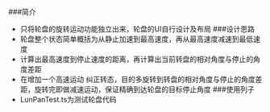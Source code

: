 ###简介
- 只将轮盘的旋转运动功能独立出来，轮盘的UI自行设计及布局
###设计思路
- 轮盘整个状态简单概括为从静止加速到最高速度，再从最高速度减速到最低速度
- 计算出最高速度到停止速度的距离，再计算出当前转盘的相对角度与停止的角度差距
- 在增加一个高速运动 纠正转态，目的多旋转到转盘的相对角度与停止的角度差距，旋转完即做减速运动，保证精确到达轮盘的目标停止角度
###使用列子
- LunPanTest.ts为测试轮盘代码